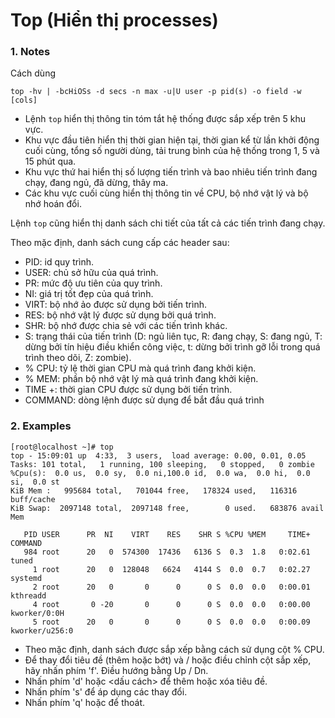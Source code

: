# Top (Hiển thị processes)
### 1. Notes
Cách dùng 
```
top -hv | -bcHiOSs -d secs -n max -u|U user -p pid(s) -o field -w [cols]
```
* Lệnh `top` hiển thị thông tin tóm tắt hệ thống được sắp xếp trên 5 khu vực.
* Khu vực đầu tiên hiển thị thời gian hiện tại, thời gian kể từ lần khởi động cuối cùng, tổng số người dùng, tải trung bình của hệ thống trong 1, 5 và 15 phút qua.
* Khu vực thứ hai hiển thị số lượng tiến trình và bao nhiêu tiến trình đang chạy, đang ngủ, đã dừng, thây ma.
* Các khu vực cuối cùng hiển thị thông tin về CPU, bộ nhớ vật lý và bộ nhớ hoán đổi.

Lệnh `top` cũng hiển thị danh sách chi tiết của tất cả các tiến trình đang chạy.

Theo mặc định, danh sách cung cấp các header sau:
* PID: id quy trình.
* USER: chủ sở hữu của quá trình.
* PR: mức độ ưu tiên của quy trình.
* NI: giá trị tốt đẹp của quá trình.
* VIRT: bộ nhớ ảo được sử dụng bởi tiến trình.
* RES: bộ nhớ vật lý được sử dụng bởi quá trình.
* SHR: bộ nhớ được chia sẻ với các tiến trình khác.
* S: trạng thái của tiến trình (D: ngủ liên tục, R: đang chạy, S: đang ngủ, T: dừng bởi tín hiệu điều khiển công việc, t: dừng bởi trình gỡ lỗi trong quá trình theo dõi, Z: zombie).
* % CPU: tỷ lệ thời gian CPU mà quá trình đang khởi kiện.
* % MEM: phần bộ nhớ vật lý mà quá trình đang khởi kiện.
* TIME +: thời gian CPU được sử dụng bởi tiến trình.
* COMMAND: dòng lệnh được sử dụng để bắt đầu quá trình

### 2. Examples
```
[root@localhost ~]# top
top - 15:09:01 up  4:33,  3 users,  load average: 0.00, 0.01, 0.05
Tasks: 101 total,   1 running, 100 sleeping,   0 stopped,   0 zombie
%Cpu(s):  0.0 us,  0.0 sy,  0.0 ni,100.0 id,  0.0 wa,  0.0 hi,  0.0 si,  0.0 st
KiB Mem :   995684 total,   701044 free,   178324 used,   116316 buff/cache
KiB Swap:  2097148 total,  2097148 free,        0 used.   683876 avail Mem

   PID USER      PR  NI    VIRT    RES    SHR S %CPU %MEM     TIME+ COMMAND
   984 root      20   0  574300  17436   6136 S  0.3  1.8   0:02.61 tuned
     1 root      20   0  128048   6624   4144 S  0.0  0.7   0:02.27 systemd
     2 root      20   0       0      0      0 S  0.0  0.0   0:00.01 kthreadd
     4 root       0 -20       0      0      0 S  0.0  0.0   0:00.00 kworker/0:0H
     5 root      20   0       0      0      0 S  0.0  0.0   0:00.09 kworker/u256:0
```
* Theo mặc định, danh sách được sắp xếp bằng cách sử dụng cột % CPU.
* Để thay đổi tiêu đề (thêm hoặc bớt) và / hoặc điều chỉnh cột sắp xếp, hãy nhấn phím 'f'.
Điều hướng bằng Up / Dn.
* Nhấn phím 'd' hoặc <dấu cách> để thêm hoặc xóa tiêu đề.
* Nhấn phím 's' để áp dụng các thay đổi.
* Nhấn phím 'q' hoặc <esc> để thoát.